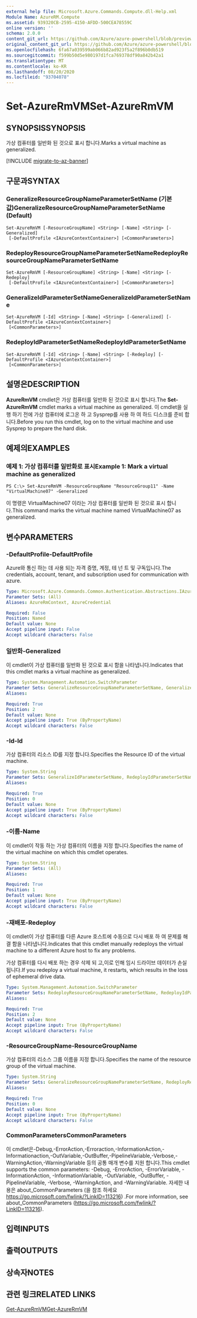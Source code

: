 ```yaml
---
external help file: Microsoft.Azure.Commands.Compute.dll-Help.xml
Module Name: AzureRM.Compute
ms.assetid: 939320CB-2595-4150-AFDD-500CEA78559C
online version: ''
schema: 2.0.0
content_git_url: https://github.com/Azure/azure-powershell/blob/preview/src/ResourceManager/Compute/Stack/Commands.Compute/help/Set-AzureRmVM.md
original_content_git_url: https://github.com/Azure/azure-powershell/blob/preview/src/ResourceManager/Compute/Stack/Commands.Compute/help/Set-AzureRmVM.md
ms.openlocfilehash: 6fa67a039599ab066b82ad923f5a2f896b0db519
ms.sourcegitcommit: f599b50d5e980197d1fca769378df90a842b42a1
ms.translationtype: MT
ms.contentlocale: ko-KR
ms.lasthandoff: 08/20/2020
ms.locfileid: "93704078"
---
```

# <span data-ttu-id="ab471-101">Set-AzureRmVM</span><span class="sxs-lookup"><span data-stu-id="ab471-101">Set-AzureRmVM</span></span>

## <span data-ttu-id="ab471-102">SYNOPSIS</span><span class="sxs-lookup"><span data-stu-id="ab471-102">SYNOPSIS</span></span>
<span data-ttu-id="ab471-103">가상 컴퓨터를 일반화 된 것으로 표시 합니다.</span><span class="sxs-lookup"><span data-stu-id="ab471-103">Marks a virtual machine as generalized.</span></span>

[!INCLUDE [migrate-to-az-banner](../../includes/migrate-to-az-banner.md)]

## <span data-ttu-id="ab471-104">구문과</span><span class="sxs-lookup"><span data-stu-id="ab471-104">SYNTAX</span></span>

### <span data-ttu-id="ab471-105">GeneralizeResourceGroupNameParameterSetName (기본값)</span><span class="sxs-lookup"><span data-stu-id="ab471-105">GeneralizeResourceGroupNameParameterSetName (Default)</span></span>
```
Set-AzureRmVM [-ResourceGroupName] <String> [-Name] <String> [-Generalized]
 [-DefaultProfile <IAzureContextContainer>] [<CommonParameters>]
```

### <span data-ttu-id="ab471-106">RedeployResourceGroupNameParameterSetName</span><span class="sxs-lookup"><span data-stu-id="ab471-106">RedeployResourceGroupNameParameterSetName</span></span>
```
Set-AzureRmVM [-ResourceGroupName] <String> [-Name] <String> [-Redeploy]
 [-DefaultProfile <IAzureContextContainer>] [<CommonParameters>]
```

### <span data-ttu-id="ab471-107">GeneralizeIdParameterSetName</span><span class="sxs-lookup"><span data-stu-id="ab471-107">GeneralizeIdParameterSetName</span></span>
```
Set-AzureRmVM [-Id] <String> [-Name] <String> [-Generalized] [-DefaultProfile <IAzureContextContainer>]
 [<CommonParameters>]
```

### <span data-ttu-id="ab471-108">RedeployIdParameterSetName</span><span class="sxs-lookup"><span data-stu-id="ab471-108">RedeployIdParameterSetName</span></span>
```
Set-AzureRmVM [-Id] <String> [-Name] <String> [-Redeploy] [-DefaultProfile <IAzureContextContainer>]
 [<CommonParameters>]
```

## <span data-ttu-id="ab471-109">설명은</span><span class="sxs-lookup"><span data-stu-id="ab471-109">DESCRIPTION</span></span>
<span data-ttu-id="ab471-110">**AzureRmVM** cmdlet은 가상 컴퓨터를 일반화 된 것으로 표시 합니다.</span><span class="sxs-lookup"><span data-stu-id="ab471-110">The **Set-AzureRmVM** cmdlet marks a virtual machine as generalized.</span></span>
<span data-ttu-id="ab471-111">이 cmdlet을 실행 하기 전에 가상 컴퓨터에 로그온 하 고 Sysprep를 사용 하 여 하드 디스크를 준비 합니다.</span><span class="sxs-lookup"><span data-stu-id="ab471-111">Before you run this cmdlet, log on to the virtual machine and use Sysprep to prepare the hard disk.</span></span>

## <span data-ttu-id="ab471-112">예제의</span><span class="sxs-lookup"><span data-stu-id="ab471-112">EXAMPLES</span></span>

### <span data-ttu-id="ab471-113">예제 1: 가상 컴퓨터를 일반화로 표시</span><span class="sxs-lookup"><span data-stu-id="ab471-113">Example 1: Mark a virtual machine as generalized</span></span>
```
PS C:\> Set-AzureRmVM -ResourceGroupName "ResourceGroup11" -Name "VirtualMachine07" -Generalized
```

<span data-ttu-id="ab471-114">이 명령은 VirtualMachine07 이라는 가상 컴퓨터를 일반화 된 것으로 표시 합니다.</span><span class="sxs-lookup"><span data-stu-id="ab471-114">This command marks the virtual machine named VirtualMachine07 as generalized.</span></span>

## <span data-ttu-id="ab471-115">변수</span><span class="sxs-lookup"><span data-stu-id="ab471-115">PARAMETERS</span></span>

### <span data-ttu-id="ab471-116">-DefaultProfile</span><span class="sxs-lookup"><span data-stu-id="ab471-116">-DefaultProfile</span></span>
<span data-ttu-id="ab471-117">Azure와 통신 하는 데 사용 되는 자격 증명, 계정, 테 넌 트 및 구독입니다.</span><span class="sxs-lookup"><span data-stu-id="ab471-117">The credentials, account, tenant, and subscription used for communication with azure.</span></span>

```yaml
Type: Microsoft.Azure.Commands.Common.Authentication.Abstractions.IAzureContextContainer
Parameter Sets: (All)
Aliases: AzureRmContext, AzureCredential

Required: False
Position: Named
Default value: None
Accept pipeline input: False
Accept wildcard characters: False
```

### <span data-ttu-id="ab471-118">일반화</span><span class="sxs-lookup"><span data-stu-id="ab471-118">-Generalized</span></span>
<span data-ttu-id="ab471-119">이 cmdlet이 가상 컴퓨터를 일반화 된 것으로 표시 함을 나타냅니다.</span><span class="sxs-lookup"><span data-stu-id="ab471-119">Indicates that this cmdlet marks a virtual machine as generalized.</span></span>

```yaml
Type: System.Management.Automation.SwitchParameter
Parameter Sets: GeneralizeResourceGroupNameParameterSetName, GeneralizeIdParameterSetName
Aliases: 

Required: True
Position: 2
Default value: None
Accept pipeline input: True (ByPropertyName)
Accept wildcard characters: False
```

### <span data-ttu-id="ab471-120">-Id</span><span class="sxs-lookup"><span data-stu-id="ab471-120">-Id</span></span>
<span data-ttu-id="ab471-121">가상 컴퓨터의 리소스 ID를 지정 합니다.</span><span class="sxs-lookup"><span data-stu-id="ab471-121">Specifies the Resource ID of the virtual machine.</span></span>

```yaml
Type: System.String
Parameter Sets: GeneralizeIdParameterSetName, RedeployIdParameterSetName
Aliases: 

Required: True
Position: 0
Default value: None
Accept pipeline input: True (ByPropertyName)
Accept wildcard characters: False
```

### <span data-ttu-id="ab471-122">-이름</span><span class="sxs-lookup"><span data-stu-id="ab471-122">-Name</span></span>
<span data-ttu-id="ab471-123">이 cmdlet이 작동 하는 가상 컴퓨터의 이름을 지정 합니다.</span><span class="sxs-lookup"><span data-stu-id="ab471-123">Specifies the name of the virtual machine on which this cmdlet operates.</span></span>

```yaml
Type: System.String
Parameter Sets: (All)
Aliases: 

Required: True
Position: 1
Default value: None
Accept pipeline input: True (ByPropertyName)
Accept wildcard characters: False
```

### <span data-ttu-id="ab471-124">-재배포</span><span class="sxs-lookup"><span data-stu-id="ab471-124">-Redeploy</span></span>
<span data-ttu-id="ab471-125">이 cmdlet이 가상 컴퓨터를 다른 Azure 호스트에 수동으로 다시 배포 하 여 문제를 해결 함을 나타냅니다.</span><span class="sxs-lookup"><span data-stu-id="ab471-125">Indicates that this cmdlet manually redeploys the virtual machine to a different Azure host to fix any problems.</span></span>

<span data-ttu-id="ab471-126">가상 컴퓨터를 다시 배포 하는 경우 삭제 되 고,이로 인해 임시 드라이브 데이터가 손실 됩니다.</span><span class="sxs-lookup"><span data-stu-id="ab471-126">If you redeploy a virtual machine, it restarts, which results in the loss of ephemeral drive data.</span></span>

```yaml
Type: System.Management.Automation.SwitchParameter
Parameter Sets: RedeployResourceGroupNameParameterSetName, RedeployIdParameterSetName
Aliases: 

Required: True
Position: 2
Default value: None
Accept pipeline input: True (ByPropertyName)
Accept wildcard characters: False
```

### <span data-ttu-id="ab471-127">-ResourceGroupName</span><span class="sxs-lookup"><span data-stu-id="ab471-127">-ResourceGroupName</span></span>
<span data-ttu-id="ab471-128">가상 컴퓨터의 리소스 그룹 이름을 지정 합니다.</span><span class="sxs-lookup"><span data-stu-id="ab471-128">Specifies the name of the resource group of the virtual machine.</span></span>

```yaml
Type: System.String
Parameter Sets: GeneralizeResourceGroupNameParameterSetName, RedeployResourceGroupNameParameterSetName
Aliases: 

Required: True
Position: 0
Default value: None
Accept pipeline input: True (ByPropertyName)
Accept wildcard characters: False
```

### <span data-ttu-id="ab471-129">CommonParameters</span><span class="sxs-lookup"><span data-stu-id="ab471-129">CommonParameters</span></span>
<span data-ttu-id="ab471-130">이 cmdlet은-Debug,-ErrorAction,-Erroraction,-InformationAction,-Informationaction,-OutVariable,-OutBuffer,-PipelineVariable,-Verbose,-WarningAction,-WarningVariable 등의 공통 매개 변수를 지원 합니다.</span><span class="sxs-lookup"><span data-stu-id="ab471-130">This cmdlet supports the common parameters: -Debug, -ErrorAction, -ErrorVariable, -InformationAction, -InformationVariable, -OutVariable, -OutBuffer, -PipelineVariable, -Verbose, -WarningAction, and -WarningVariable.</span></span> <span data-ttu-id="ab471-131">자세한 내용은 about_CommonParameters (을 참조 하세요 https://go.microsoft.com/fwlink/?LinkID=113216) .</span><span class="sxs-lookup"><span data-stu-id="ab471-131">For more information, see about_CommonParameters (https://go.microsoft.com/fwlink/?LinkID=113216).</span></span>

## <span data-ttu-id="ab471-132">입력</span><span class="sxs-lookup"><span data-stu-id="ab471-132">INPUTS</span></span>

## <span data-ttu-id="ab471-133">출력</span><span class="sxs-lookup"><span data-stu-id="ab471-133">OUTPUTS</span></span>

## <span data-ttu-id="ab471-134">상속자</span><span class="sxs-lookup"><span data-stu-id="ab471-134">NOTES</span></span>

## <span data-ttu-id="ab471-135">관련 링크</span><span class="sxs-lookup"><span data-stu-id="ab471-135">RELATED LINKS</span></span>

[<span data-ttu-id="ab471-136">Get-AzureRmVM</span><span class="sxs-lookup"><span data-stu-id="ab471-136">Get-AzureRmVM</span></span>](./Get-AzureRmVM.md)


